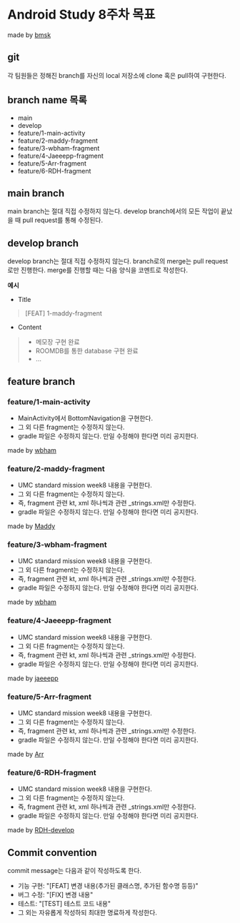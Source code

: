# Android Study 8주차 목표
made by [bmsk](https://github.com/YiBeomSeok)

## git
각 팀원들은 정해진 branch를 자신의 local 저장소에 clone 혹은 pull하여 구현한다.

## branch name 목록
- main
- develop
- feature/1-main-activity
- feature/2-maddy-fragment
- feature/3-wbham-fragment
- feature/4-Jaeeepp-fragment
- feature/5-Arr-fragment
- feature/6-RDH-fragment

## main branch
main branch는 절대 직접 수정하지 않는다. develop branch에서의 모든 작업이 끝났을 때 pull request를 통해 수정된다.

## develop branch
develop branch는 절대 직접 수정하지 않는다. branch로의 merge는 pull request로만 진행한다.
merge를 진행할 때는 다음 양식을 코멘트로 작성한다.

**예시**

- Title
> [FEAT] 1-maddy-fragment

- Content
> - 메모장 구현 완료
> - ROOMDB를 통한 database 구현 완료
> - ...

## feature branch

### feature/1-main-activity
- MainActivity에서 BottomNavigation을 구현한다.
- 그 외 다른 fragment는 수정하지 않는다.
- gradle 파일은 수정하지 않는다. 만일 수정해야 한다면 미리 공지한다.

made by [wbham](https://github.com/WooBinHam)

### feature/2-maddy-fragment
- UMC standard mission week8 내용을 구현한다.
- 그 외 다른 fragment는 수정하지 않는다.
- 즉, fragment 관련 kt, xml 하나씩과 관련 _strings.xml만 수정한다.
- gradle 파일은 수정하지 않는다. 만일 수정해야 한다면 미리 공지한다.

made by [Maddy](https://github.com/MADElinessss)

### feature/3-wbham-fragment
- UMC standard mission week8 내용을 구현한다.
- 그 외 다른 fragment는 수정하지 않는다.
- 즉, fragment 관련 kt, xml 하나씩과 관련 _strings.xml만 수정한다.
- gradle 파일은 수정하지 않는다. 만일 수정해야 한다면 미리 공지한다.

made by [wbham](https://github.com/WooBinHam)

### feature/4-Jaeeepp-fragment
- UMC standard mission week8 내용을 구현한다.
- 그 외 다른 fragment는 수정하지 않는다.
- 즉, fragment 관련 kt, xml 하나씩과 관련 _strings.xml만 수정한다.
- gradle 파일은 수정하지 않는다. 만일 수정해야 한다면 미리 공지한다.

made by [jaeeepp](https://github.com/Jaeeepp)

### feature/5-Arr-fragment
- UMC standard mission week8 내용을 구현한다.
- 그 외 다른 fragment는 수정하지 않는다.
- 즉, fragment 관련 kt, xml 하나씩과 관련 _strings.xml만 수정한다.
- gradle 파일은 수정하지 않는다. 만일 수정해야 한다면 미리 공지한다.

made by [Arr](https://github.com/LeeGa00)

### feature/6-RDH-fragment
- UMC standard mission week8 내용을 구현한다.
- 그 외 다른 fragment는 수정하지 않는다.
- 즉, fragment 관련 kt, xml 하나씩과 관련 _strings.xml만 수정한다.
- gradle 파일은 수정하지 않는다. 만일 수정해야 한다면 미리 공지한다.

made by [RDH-develop](https://github.com/RDH-develop)

## Commit convention
commit message는 다음과 같이 작성하도록 한다.
- 기능 구현: "[FEAT] 변경 내용(추가된 클래스명, 추가된 함수명 등등)"
- 버그 수정: "[FIX] 변경 내용"
- 테스트: "[TEST] 테스트 코드 내용"
- 그 외는 자유롭게 작성하되 최대한 명료하게 작성한다.